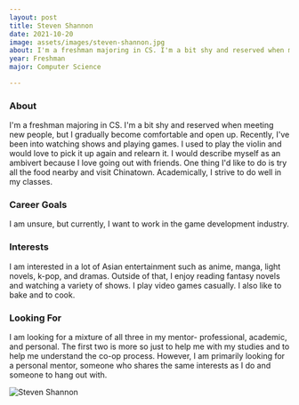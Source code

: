 ```yaml
---
layout: post
title: Steven Shannon 
date: 2021-10-20
image: assets/images/steven-shannon.jpg
about: I'm a freshman majoring in CS. I'm a bit shy and reserved when meeting new people, but I gradually become comfortable and open up. Recently, I've been into watching shows and playing games. I used to play the violin and would love to pick it up again and relearn it. I would describe myself as an ambivert because I love going out with friends. One thing I'd like to do is try all the food nearby and visit Chinatown. Academically, I strive to do well in my classes. 
year: Freshman
major: Computer Science

---
```


### About

I'm a freshman majoring in CS. I'm a bit shy and reserved when meeting new people, but I gradually become comfortable and open up. Recently, I've been into watching shows and playing games. I used to play the violin and would love to pick it up again and relearn it. I would describe myself as an ambivert because I love going out with friends. One thing I'd like to do is try all the food nearby and visit Chinatown. Academically, I strive to do well in my classes. 

### Career Goals

I am unsure, but currently, I want to work in the game development industry.

### Interests

I am interested in a lot of Asian entertainment such as anime, manga, light novels, k-pop, and dramas. Outside of that, I enjoy reading fantasy novels and watching a variety of shows. I play video games casually. I also like to bake and to cook. 

### Looking For

I am looking for a mixture of all three in my mentor- professional, academic, and personal. The first two is more so just to help me with my studies and to help me understand the co-op process. However, I am primarily looking for a personal mentor, someone who shares the same interests as I do and someone to hang out with. 

<div class="text-center my-5">
    <img src="{ ../steven-shannon.jpg | absolute_url }" alt="Steven Shannon" class="rounded post-img" />
</div>
